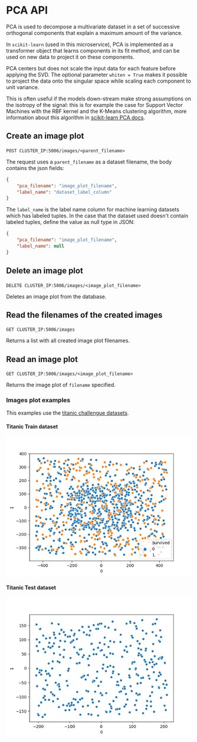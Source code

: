 # PCA API

PCA is used to decompose a multivariate dataset in a set of successive orthogonal components that explain a maximum amount of the variance. 

In `scikit-learn` (used in this microservice), PCA is implemented as a transformer object that learns components in its fit method, and can be used on new data to project it on these components.

PCA centers but does not scale the input data for each feature before applying the SVD. The optional parameter `whiten = True` makes it possible to project the data onto the singular space while scaling each component to unit variance. 

This is often useful if the models down-stream make strong assumptions on the isotropy of the signal: this is for example the case for Support Vector Machines with the RBF kernel and the K-Means clustering algorithm, more information about this algorithm in [scikit-learn PCA docs](https://scikit-learn.org/stable/modules/decomposition.html#pca).

## Create an image plot

`POST CLUSTER_IP:5006/images/<parent_filename>`

The request uses a `parent_filename` as a dataset filename, the body contains the json fields:

```json
{
    "pca_filename": "image_plot_filename",
    "label_name": "dataset_label_column"
}
```

The `label_name` is the label name column for machine learning datasets which has labeled tuples. In the case that the dataset used doesn't contain labeled tuples, define the value as null type in JSON:

```json
{
    "pca_filename": "image_plot_filename",
    "label_name": null
}
```

## Delete an image plot

`DELETE CLUSTER_IP:5006/images/<image_plot_filename>`

Deletes an image plot from the database.

## Read the filenames of the created images

`GET CLUSTER_IP:5006/images`

Returns a list with all created image plot filenames.
 
## Read an image plot

`GET CLUSTER_IP:5006/images/<image_plot_filename>`

Returns the image plot of `filename` specified.

### Images plot examples

This examples use the [titanic challengue datasets](https://www.kaggle.com/c/titanic/overview).

#### Titanic Train dataset

![](./pca_titanic_train.png)

#### Titanic Test dataset

![](./pca_titanic_test.png)
